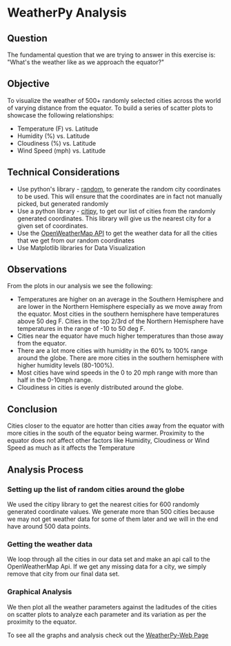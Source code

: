 # WeatherPy Analysis

## Question 
The fundamental question that we are trying to answer in this exercise is:
"What's the weather like as we approach the equator?"

## Objective
To visualize the weather of 500+ randomly selected cities across the world of varying distance from the equator. To build a series of scatter plots to showcase the following relationships:

* Temperature (F) vs. Latitude
* Humidity (%) vs. Latitude
* Cloudiness (%) vs. Latitude
* Wind Speed (mph) vs. Latitude

## Technical Considerations
* Use python's library - [random](https://docs.python.org/3/library/random.html#), to generate the random city coordinates to be used. This will ensure that the coordinates are in fact not manually picked, but generated randomly
* Use a python library - [citipy](https://pypi.python.org/pypi/citipy), to get our list of cities from the randomly generated coordinates. This library will give us the nearest city for a given set of coordinates.
* Use the [OpenWeatherMap API](https://openweathermap.org/api) to get the weather data for all the cities that we get from our random coordinates
* Use Matplotlib libraries for Data Visualization

## Observations
From the plots in our analysis we see the following:
* Temperatures are higher on an average in the Southern Hemisphere and are lower in the Northern Hemisphere especially as we move away from the equator. Most cities in the southern hemisphere have temperatures above 50 deg F. Cities in the top 2/3rd of the Northern Hemisphere have temperatures in the range of -10 to 50 deg F.
* Cities near the equator have much higher temperatures than those away from the equator.
* There are a lot more cities with humidity in the 60% to 100% range around the globe. There are more cities in the southern hemisphere with higher humidity levels (80-100%).
* Most cities have wind speeds in the 0 to 20 mph range with more than half in the 0-10mph range.
* Cloudiness in cities is evenly distributed around the globe.

## Conclusion
Cities closer to the equator are hotter than cities away from the equator with more cities in the south of the equator being warmer. Proximity to the equator does not affect other factors like Humidity, Cloudiness or Wind Speed as much as it affects the Temperature

## Analysis Process
### Setting up the list of random cities around the globe
We used the citipy library to get the nearest cities for 600 randomly generated coordinate values. We generate more than 500 cities because we may not get weather data for some of them later and we will in the end have around 500 data points.

### Getting the weather data
We loop through all the cities in our data set and make an api call to the OpenWeatherMap Api. If we get any missing data for a city, we simply remove that city from our final data set.

### Graphical Analysis
We then plot all the weather parameters against the laditudes of the cities on scatter plots to analyze each parameter and its variation as per the proximity to the equator.

To see all the graphs and analysis check out the [WeatherPy-Web Page](https://rupalimayekar.github.io/WeatherPy-Web/)



